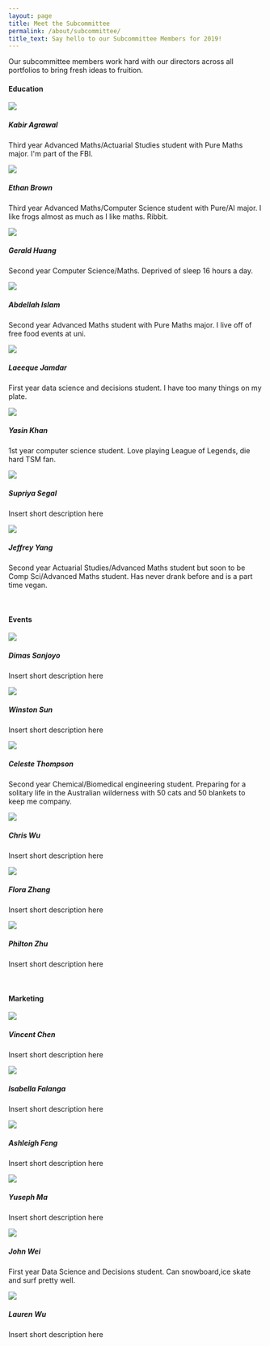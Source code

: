 ```yaml
---
layout: page
title: Meet the Subcommittee
permalink: /about/subcommittee/
title_text: Say hello to our Subcommittee Members for 2019!
---
```

<link href="{{ site.url }}/assets/css/mathsoc.scss" rel="stylesheet">

Our subcommittee members work hard with our directors across all portfolios to bring fresh ideas to fruition. 


<h4>Education</h4>
<section class="flex-container">
    <div class="horizontal-container">
        <div class="vertical-container"><img class="subcom-pic" src="{{site.images}}/logo.png">
        </div>
        <div class="vertical-container">
        <h5>Kabir Agrawal</h5>
            <p>Third year Advanced Maths/Actuarial Studies student with Pure Maths major. I'm part of the FBI.</p>
        </div>
    </div>
    <div class="horizontal-container">
        <div class="vertical-container"><img class="subcom-pic" src="{{ site.images }}/logo.png">
        </div>
        <div class="vertical-container">
        <h5>Ethan Brown</h5>
            <p>Third year Advanced Maths/Computer Science student with Pure/AI major. I like frogs almost as much as I like maths. Ribbit.</p>
        </div>
    </div>
    <div class="horizontal-container">
        <div class="vertical-container"><img class="subcom-pic" src="{{ site.images }}/logo.png">
        </div>
        <div class="vertical-container">
        <h5>Gerald Huang</h5>
            <p>Second year Computer Science/Maths. Deprived of sleep 16 hours a day.</p>
        </div>
    </div>
    <div class="horizontal-container">
        <div class="vertical-container"><img class="subcom-pic" src="{{ site.images }}/logo.png">
        </div>
        <div class="vertical-container">
        <h5>Abdellah Islam</h5>
            <p>Second year Advanced Maths student with Pure Maths major. I live off of free food events at uni.</p>
        </div>
    </div>
    <div class="horizontal-container">
        <div class="vertical-container"><img class="subcom-pic" src="{{ site.images }}/logo.png">
        </div>
        <div class="vertical-container">
        <h5>Laeeque Jamdar</h5>
            <p>First year data science and decisions student. I have too many things on my plate.</p>
        </div>
    </div>
    <div class="horizontal-container">
        <div class="vertical-container"><img class="subcom-pic" src="{{ site.images }}/logo.png">
        </div>
        <div class="vertical-container">
        <h5>Yasin Khan</h5>
            <p>1st year computer science student. Love playing League of Legends, die hard TSM fan.</p>
        </div>
    </div>
    <div class="horizontal-container">
        <div class="vertical-container"><img class="subcom-pic" src="{{ site.images }}/logo.png">
        </div>
        <div class="vertical-container">
        <h5>Supriya Segal</h5>
            <p>Insert short description here</p>
        </div>
    </div>
    <div class="horizontal-container">
        <div class="vertical-container"><img class="subcom-pic" src="{{ site.images }}/logo.png">
        </div>
        <div class="vertical-container">
        <h5>Jeffrey Yang</h5>
            <p>Second year Actuarial Studies/Advanced Maths student but soon to be Comp Sci/Advanced Maths student. Has never drank before and is a part time vegan.</p>
        </div>
    </div>
</section>
<br>
<h4>Events</h4>
<section class="flex-container">
    <div class="horizontal-container">
        <div class="vertical-container"><img class="subcom-pic" src="{{ site.images }}/logo.png">
        </div>
        <div class="vertical-container">
        <h5>Dimas Sanjoyo</h5>
            <p>Insert short description here</p>
        </div>
    </div>
    <div class="horizontal-container">
        <div class="vertical-container"><img class="subcom-pic" src="{{ site.images }}/logo.png">
        </div>
        <div class="vertical-container">
        <h5>Winston Sun</h5>
            <p>Insert short description here</p>
        </div>
    </div>
    <div class="horizontal-container">
        <div class="vertical-container"><img class="subcom-pic" src="{{ site.images }}/logo.png">
        </div>
        <div class="vertical-container">
        <h5>Celeste Thompson</h5>
            <p>Second year Chemical/Biomedical engineering student. Preparing for a solitary life in the Australian wilderness with 50 cats and 50 blankets to keep me company.</p>
        </div>
    </div>
    <div class="horizontal-container">
        <div class="vertical-container"><img class="subcom-pic" src="{{ site.images }}/logo.png">
        </div>
        <div class="vertical-container">
        <h5>Chris Wu</h5>
            <p>Insert short description here</p>
        </div>
    </div>
    <div class="horizontal-container">
        <div class="vertical-container"><img class="subcom-pic" src="{{ site.images }}/logo.png">
        </div>
        <div class="vertical-container">
        <h5>Flora Zhang</h5>
            <p>Insert short description here</p>
        </div>
    </div>
    <div class="horizontal-container">
        <div class="vertical-container"><img class="subcom-pic" src="{{ site.images }}/logo.png">
        </div>
        <div class="vertical-container">
        <h5>Philton Zhu</h5>
            <p>Insert short description here</p>
        </div>
    </div>
</section>
<br>

<h4>Marketing</h4>
<section class="flex-container">
    <div class="horizontal-container">
        <div class="vertical-container"><img class="subcom-pic" src="{{ site.images }}/logo.png">
        </div>
        <div class="vertical-container">
        <h5>Vincent Chen</h5>
            <p>Insert short description here</p>
        </div>
    </div>
    <div class="horizontal-container">
        <div class="vertical-container"><img class="subcom-pic" src="{{ site.images }}/logo.png">
        </div>
        <div class="vertical-container">
        <h5>Isabella Falanga</h5>
            <p>Insert short description here</p>
        </div>
    </div>
    <div class="horizontal-container">
        <div class="vertical-container"><img class="subcom-pic" src="{{ site.images }}/logo.png">
        </div>
        <div class="vertical-container">
        <h5>Ashleigh Feng</h5>
            <p>Insert short description here</p>
        </div>
    </div>
    <div class="horizontal-container">
        <div class="vertical-container"><img class="subcom-pic" src="{{ site.images }}/logo.png">
        </div>
        <div class="vertical-container">
        <h5>Yuseph Ma</h5>
            <p>Insert short description here</p>
        </div>
    </div>
    <div class="horizontal-container">
        <div class="vertical-container"><img class="subcom-pic" src="{{ site.images }}/logo.png">
        </div>
        <div class="vertical-container">
        <h5>John Wei</h5>
            <p>First year Data Science and Decisions student. Can snowboard,ice skate and surf pretty well.</p>
        </div>
    </div>
    <div class="horizontal-container">
        <div class="vertical-container"><img class="subcom-pic" src="{{ site.images }}/logo.png">
        </div>
        <div class="vertical-container">
        <h5>Lauren Wu</h5>
            <p>Insert short description here</p>
        </div>
    </div>
</section>
    
    

